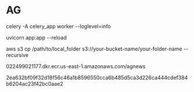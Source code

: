 # AG
celery -A celery_app worker --loglevel=info


uvicorn app:app --reload


aws s3 cp /path/to/local_folder s3://your-bucket-name/your-folder-name --recursive

022499021177.dkr.ecr.us-east-1.amazonaws.com/agnews

2ea632bf09f32d18f56c46a1b8596550cca6b485d5ca3d226ca444cdef384b6204ac23f42bc0aae2